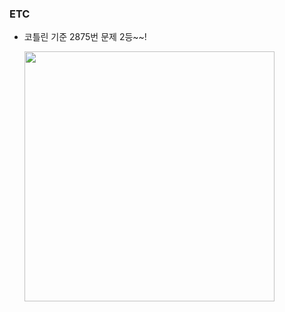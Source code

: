 ### ETC
- 코틀린 기준 2875번 문제 2등~~!

    <img src="https://user-images.githubusercontent.com/52561963/163757839-404c400c-4445-4250-88bc-4968639d1734.png" width="400" />
  